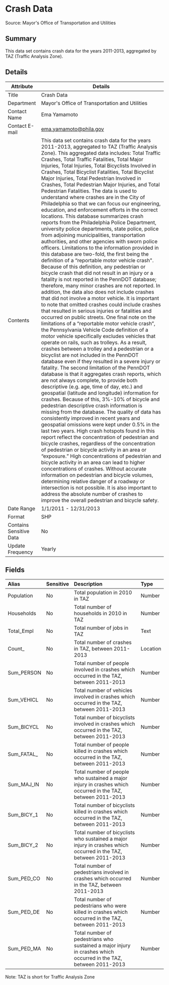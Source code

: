 # Crash Data

Source: Mayor's Office of Transportation and Utilities

Summary
--------------------------
This data set contains crash data for the years 2011-2013, aggregated by TAZ (Traffic Analysis Zone).


Details
-----------------

| Attribute | Details |
| ---------- |--------------|
| Title | Crash Data  |
| Department | Mayor's Office of Transportation and Utilities |
| Contact Name | Ema Yamamoto |
| Contact E-mail | ema.yamamoto@phila.gov |
| Contents | This data set contains crash data for the years 2011-2013, aggregated to TAZ (Traffic Analysis Zone).  This aggregated data includes: Total Traffic Crashes, Total Traffic Fatalities, Total Major Injuries, Total Injuries, Total Bicyclists Involved in Crashes, Total Bicyclist Fatalities, Total Bicyclist Major Injuries, Total Pedestrian Involved in Crashes, Total Pedestrian Major Injuries, and Total Pedestrian Fatalities. The data is used to understand where crashes are in the City of Philadelphia so that we can focus our engineering, education, and enforcement efforts in the correct locations. This database summarizes crash reports from the Philadelphia Police Department, university police departments, state police, police from adjoining municipalities, transportation authorities, and other agencies with sworn police officers. Limitations to the information provided in this database are two-fold, the first being the definition of a “reportable motor vehicle crash". Because of this definition, any pedestrian or bicycle crash that did not result in an injury or a fatality is not reported in the PennDOT database; therefore, many minor crashes are not reported. In addition, the data also does not include crashes that did not involve a motor vehicle. It is important to note that omitted crashes could include crashes that resulted in serious injuries or fatalities and occurred on public streets. One final note on the limitations of a “reportable motor vehicle crash”, the Pennsylvania Vehicle Code definition of a motor vehicle specifically excludes vehicles that operate on rails, such as trolleys.  As a result, crashes between a trolley and a pedestrian or a bicyclist are not included in the PennDOT database even if they resulted in a severe injury or fatality.  The second limitation of the PennDOT database is that it aggregates crash reports, which are not always complete, to provide both descriptive (e.g. age, time of day, etc.) and geospatial (latitude and longitude) information for crashes.  Because of this, 3%-10% of bicycle and pedestrian descriptive crash information is missing from the database.  The quality of data has consistently improved in recent years and geospatial omissions were kept under 0.5% in the last two years. High crash hotspots found in this report reflect the concentration of pedestrian and bicycle crashes, regardless of the concentration of pedestrian or bicycle activity in an area or “exposure.” High concentrations of pedestrian and bicycle activity in an area can lead to higher concentrations of crashes. Without accurate information on pedestrian and bicycle volumes, determining relative danger of a roadway or intersection is not possible. It is also important to address the absolute number of crashes to improve the overall pedestrian and bicycle safety. |
| Date Range | 1/1/2011 - 12/31/2013 |
| Format | SHP |
| Contains Sensitive Data	| No |
| Update Frequency | Yearly |



Fields
--------------------------

|Alias|Sensitive|Description|Type|
|:----|:-------------------|:------------|:------------|
Population|No|Total population in 2010 in TAZ|Number|
Households|No|Total number of households in 2010 in TAZ|Number|
Total_Empl|No|Total number of jobs in TAZ|Text|
Count_|No|Total number of crashes in TAZ, between 2011-2013|Location|
Sum_PERSON|No|Total number of people involved in crashes which occurred in the TAZ, between 2011-2013|Number|
Sum_VEHICL|No|Total number of vehicles involved in crashes which occurred in the TAZ, between 2011-2013|Number|
Sum_BICYCL|No|Total number of bicyclists involved in crashes which occurred in the TAZ, between 2011-2013|Number|
Sum_FATAL_|No|Total number of people killed in crashes which occurred in the TAZ, between 2011-2013|Number|
Sum_MAJ_IN|No|Total number of people who sustained a major injury in crashes which occurred in the TAZ, between 2011-2013|Number|
Sum_BICY_1|No|Total number of bicyclists killed in crashes which occurred in the TAZ, between 2011-2013|Number|
Sum_BICY_2|No|Total number of bicyclists who sustained a major injury in crashes which occurred in the TAZ, between 2011-2013|Number|
Sum_PED_CO|No|Total number of pedestrians involved in crashes which occurred in the TAZ, between 2011-2013|Number|
Sum_PED_DE|No|Total number of pedestrians who were killed in crashes which occurred in the TAZ, between 2011-2013|Number|
Sum_PED_MA|No|Total number of pedestrians who sustained a major injury in crashes which occurred in the TAZ, between 2011-2013|Number|

Note: TAZ is short for Traffic Analysis Zone
